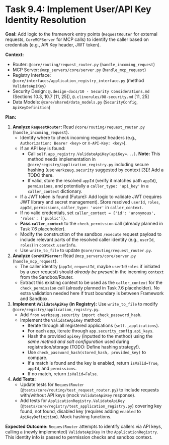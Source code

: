 # Task 9.4: Implement User/API Key Identity Resolution

**Goal:** Add logic to the framework entry points (`RequestRouter` for external requests, `CoreMCPServer` for MCP calls) to identify the caller based on credentials (e.g., API Key header, JWT token).

**Context:**
- Router: `@core/routing/request_router.py` (`handle_incoming_request`)
- MCP Server: `@mcp_servers/core/server.py` (`handle_mcp_request`)
- Registry Interface: `@core/interfaces/application_registry_interface.py` (method `ValidateApiKey`)
- Security Design: `@.design-docs/10 - Security Considerations.md` (Sections 10.3, 10.7 [11, 25]), `@.clinerules/08-security.md` [11, 25]
- Data Models: `@core/shared/data_models.py` (`SecurityConfig`, `ApiKeyDefinition`)

**Plan:**

1.  **Analyze `RequestRouter`:** Read `@core/routing/request_router.py` (`handle_incoming_request`).
    *   Identify where to check incoming request headers (e.g., `Authorization: Bearer <key>` or `X-API-Key: <key>`).
    *   If an API key is found:
        *   Call `self.app_registry.ValidateApiKey(apiKey=...)`. **Note:** This method needs implementation in `@core/registry/application_registry.py` including secure hashing (use `werkzeug.security` suggested by context [3])! Add a TODO there.
        *   If valid, store the resolved `appId` (verify it matches path `appId`), `permissions`, and potentially a `caller_type: 'api_key'` in a `caller_context` dictionary.
    *   If a JWT token is found (Future): Add logic to validate JWT (requires JWT library and secret management). Store resolved `userId`, `roles`, `appId`, `permissions`, `caller_type: 'user'` in `caller_context`.
    *   If no valid credentials, set `caller_context = {'id': 'anonymous', 'roles': ['public']}`.
    *   **Pass `caller_context`** to the `check_permission` call (already planned in Task 7.6 placeholder).
    *   Modify the construction of the sandbox `/execute` request payload to include relevant parts of the resolved caller identity (e.g., `userId`, `roles`) in `context.userInfo`.
    *   Use `write_to_file` to update `@core/routing/request_router.py`.
2.  **Analyze `CoreMCPServer`:** Read `@mcp_servers/core/server.py` (`handle_mcp_request`).
    *   The caller identity (`appId`, `requestId`, maybe `userId`/`roles` if initiated by a user request) should *already be present* in the incoming `context` from the Sandbox/Router.
    *   Extract this existing context to be used as the `caller_context` for the `check_permission` call (already planned in Task 7.6 placeholder). No extra validation needed here if trust boundary is between Framework and Sandbox.
3.  **Implement `ValidateApiKey` (in Registry):** Use `write_to_file` to modify `@core/registry/application_registry.py`.
    *   Add `from werkzeug.security import check_password_hash`.
    *   Implement the `ValidateApiKey` method:
        *   Iterate through all registered applications (`self._applications`).
        *   For each app, iterate through `app.security_config.api_keys`.
        *   Hash the provided `apiKey` (inputted to the method) using the *same method and salt configuration* used during registration/storage (TODO: Define hashing strategy!).
        *   Use `check_password_hash(stored_hash, provided_key)` to compare.
        *   If a match is found and the key is enabled, return `isValid=True`, `appId`, and `permissions`.
        *   If no match, return `isValid=False`.
4.  **Add Tests:**
    *   Update tests for `RequestRouter` (`@tests/core/routing/test_request_router.py`) to include requests with/without API keys (mock `ValidateApiKey` response).
    *   Add tests for `ApplicationRegistry.ValidateApiKey` (`@tests/core/registry/test_application_registry.py`) covering key found, not found, disabled key (requires adding `enabled` to `ApiKeyDefinition`). Mock hashing functions.

**Expected Outcome:** `RequestRouter` attempts to identify callers via API keys, calling a (newly implemented) `ValidateApiKey` in the `ApplicationRegistry`. This identity info is passed to permission checks and sandbox context.